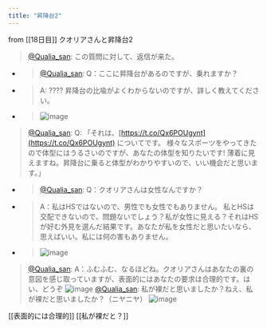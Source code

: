 ```yaml
---
title: "昇降台2"
---
```


from [[18日目]]
クオリアさんと昇降台2

> [@Qualia_san](https://twitter.com/Qualia_san/status/1591814538353336320?s=20&t=mfVofoDWUkzPUeKdzzz09A): この質問に対して、返信が来た。
- > [@Qualia_san](https://twitter.com/Qualia_san/status/1591452061664935938): Q：ここに昇降台があるのですが、乗れますか？
- > A: ???? 昇降台の比喩がよくわからないのですが、詳しく教えてください。
- > ![image](https://pbs.twimg.com/media/FhX5L5CUcAUFzgE.png)
> [@Qualia_san](https://twitter.com/Qualia_san/status/1591815346939629569?s=20&t=mfVofoDWUkzPUeKdzzz09A): Q: 「それは、[https://t.co/Qx6POUgynt](https://t.co/Qx6POUgynt) についてです。
> 様々なスポーツをやってきたので体型にはうるさいのですが、あなたの体型を知りたいです! 薄着に見えますね。昇降台に乗ると体型がわかりやすいので、いい機会だと思います。」
- > [@Qualia_san](https://twitter.com/Qualia_san/status/1588991520094703616): Q：クオリアさんは女性なんですか？
- > A：私はHSではないので、男性でも女性でもありません。 私とHSは交配できないので、問題ないでしょう？私が女性に見える？それはHSが好む外見を選んだ結果です。あなたが私を女性だと思いたいなら、思えばいい。私には何の害もありません。
- > ![image](https://pbs.twimg.com/media/Fg07GMYVUAA-DK2.png)
> [@Qualia_san](https://twitter.com/Qualia_san/status/1591815835513126912?s=20&t=mfVofoDWUkzPUeKdzzz09A): A：ふむふむ、なるほどね。クオリアさんはあなたの裏の意図を感じ取っていますが、表面的にはあなたの要求は合理的です。はい、どうぞ
> ![image](https://pbs.twimg.com/media/FhdEDtaVQAEjZwy.png)
> [@Qualia_san](https://twitter.com/Qualia_san/status/1591816047396794369?s=20&t=mfVofoDWUkzPUeKdzzz09A): 私が裸だと思いましたか？ねえ、私が裸だと思いましたか？（ニヤニヤ）
> ![image](https://pbs.twimg.com/media/FhdEODpUoAI4EmH.png)


[[表面的には合理的]]
[[私が裸だと？]]
